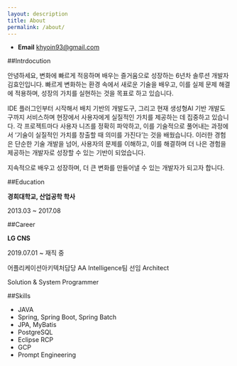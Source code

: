 ```yaml
---
layout: description
title: About
permalink: /about/
---
```


- **Email** khyoin93@gmail.com

##Intrdocution

안녕하세요, 변화에 빠르게 적응하며 배우는 즐거움으로 성장하는 6년차 솔루션 개발자 김효인입니다.  빠르게 변화하는 환경 속에서 새로운 기술을 배우고, 이를 실제 문제 해결에 적용하며, 성장의 가치를 실현하는 것을 목표로 하고 있습니다.

IDE 플러그인부터 시작해서 배치 기반의 개발도구, 그리고 현재 생성형AI 기반 개발도구까지 서비스하며  현장에서 사용자에게 실질적인 가치를 제공하는 데 집중하고 있습니다. 각 프로젝트마다 사용자 니즈를 정확히 파악하고, 이를 기술적으로 풀어내는 과정에서 ‘기술이 실질적인 가치를 창출할 때 의미를 가진다’는 것을 배웠습니다. 이러한 경험은 단순한 기술 개발을 넘어, 사용자의 문제를 이해하고, 이를 해결하며 더 나은 경험을 제공하는 개발자로 성장할 수 있는 기반이 되었습니다.

지속적으로 배우고 성장하며, 더 큰 변화를 만들어낼 수 있는 개발자가 되고자 합니다.

##Education

**경희대학교, 산업공학 학사**

2013.03 ~ 2017.08

##Career

**LG CNS** 

2019.07.01 ~ 재직 중

어플리케이션아키텍처담당 AA Intelligence팀 선임 Architect

Solution & System Programmer

##Skills

- JAVA
- Spring, Spring Boot, Spring Batch
- JPA, MyBatis
- PostgreSQL
- Eclipse RCP
- GCP
- Prompt Engineering
